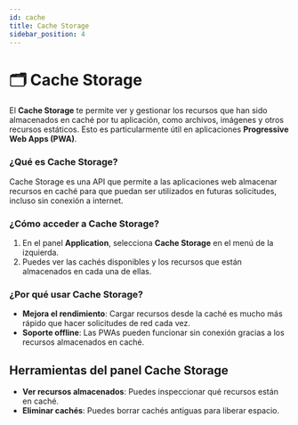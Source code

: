 ```yaml
---
id: cache
title: Cache Storage
sidebar_position: 4
---
```


# 🗂️ Cache Storage

El **Cache Storage** te permite ver y gestionar los recursos que han sido almacenados en caché por tu aplicación, como archivos, imágenes y otros recursos estáticos. Esto es particularmente útil en aplicaciones **Progressive Web Apps (PWA)**.

### ¿Qué es Cache Storage?

Cache Storage es una API que permite a las aplicaciones web almacenar recursos en caché para que puedan ser utilizados en futuras solicitudes, incluso sin conexión a internet.

### ¿Cómo acceder a Cache Storage?

1. En el panel **Application**, selecciona **Cache Storage** en el menú de la izquierda.
2. Puedes ver las cachés disponibles y los recursos que están almacenados en cada una de ellas.

### ¿Por qué usar Cache Storage?

- **Mejora el rendimiento**: Cargar recursos desde la caché es mucho más rápido que hacer solicitudes de red cada vez.
- **Soporte offline**: Las PWAs pueden funcionar sin conexión gracias a los recursos almacenados en caché.

## Herramientas del panel Cache Storage

- **Ver recursos almacenados**: Puedes inspeccionar qué recursos están en caché.
- **Eliminar cachés**: Puedes borrar cachés antiguas para liberar espacio.
